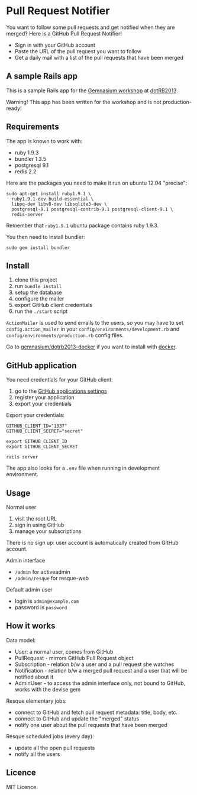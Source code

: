 Pull Request Notifier
=====================

You want to follow some pull requests and get notified when they are merged? Here is a GitHub Pull Request Notifier!

* Sign in with your GitHub account
* Paste the URL of the pull request you want to follow
* Get a daily mail with a list of the pull requests that have been merged

A sample Rails app
------------------

This is a sample Rails app for the [Gemnasium workshop](http://www.dotrb.eu/workshops#gemnasium) at [dotRB2013](http://www.dotrb.eu/).

Warning! This app has been written for the workshop and is not production-ready!

Requirements
------------

The app is known to work with:

* ruby 1.9.3
* bundler 1.3.5
* postgresql 9.1
* redis 2.2

Here are the packages you need to make it run on ubuntu 12.04 "precise":

```
sudo apt-get install ruby1.9.1 \
  ruby1.9.1-dev build-essential \
  libpq-dev libv8-dev libsqlite3-dev \
  postgresql-9.1 postgresql-contrib-9.1 postgresql-client-9.1 \
  redis-server
```

Remember that `ruby1.9.1` ubuntu package contains ruby 1.9.3.

You then need to install bundler:

```
sudo gem install bundler
```

Install
-------

1. clone this project
1. run `bundle install`
1. setup the database
1. configure the mailer
1. export GitHub client credentials
1. run the `./start` script

`ActionMailer` is used to send emails to the users, so you may have to set `config.action_mailer` in your `config/environments/development.rb` and `config/environments/production.rb` config files.

Go to [gemnasium/dotrb2013-docker](https://github.com/gemnasium/dotrb2013-docker) if you want to install with [docker](http://docker.io).

GitHub application
------------------

You need credentials for your GitHub client:

1. go to the [GitHub applications settings](https://github.com/settings/applications)
1. register your application
1. export your credentials

Export your credentials:

```
GITHUB_CLIENT_ID="1337"
GITHUB_CLIENT_SECRET="secret"

export GITHUB_CLIENT_ID
export GITHUB_CLIENT_SECRET

rails server
```

The app also looks for a `.env` file when running in development environment.

Usage
-----

Normal user

1. visit the root URL
1. sign in using GitHub
1. manage your subscriptions

There is no sign up: user account is automatically created from GitHub account.

Admin interface

* `/admin` for activeadmin
* `/admin/resque` for resque-web

Default admin user

* login is `admin@example.com`
* password is `password`

How it works
------------

Data model:

* User: a normal user, comes from GitHub
* PullRequest - mirrors GitHub Pull Request object
* Subscription - relation b/w a user and a pull request she watches
* Notification - relation b/w a merged pull request and a user that will be notified about it
* AdminUser - to access the admin interface only, not bound to GitHub, works with the devise gem

Resque elementary jobs:

* connect to GitHub and fetch pull request metadata: title, body, etc.
* connect to GitHub and update the "merged" status
* notify one user about the pull requests that have been merged

Resque scheduled jobs (every day):

* update all the open pull requests
* notify all the users

Licence
-------

MIT Licence.

